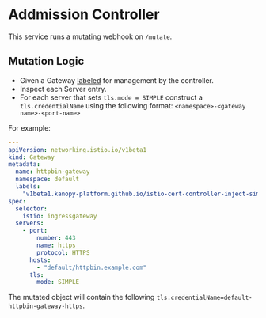 # Addmission Controller

This service runs a mutating webhook on `/mutate`.

## Mutation Logic

- Given a Gateway [labeled](./api/v1beta1.md) for management by the controller.
- Inspect each Server entry.
- For each server that sets `tls.mode = SIMPLE` construct a `tls.credentialName` using the following format: `<namespace>-<gateway name>-<port-name>`

For example:

```yaml
---
apiVersion: networking.istio.io/v1beta1
kind: Gateway
metadata:
  name: httpbin-gateway
  namespace: default
  labels:
    "v1beta1.kanopy-platform.github.io/istio-cert-controller-inject-simple-credential-name": "true"
spec:
  selector:
    istio: ingressgateway
  servers:
    - port:
        number: 443
        name: https
        protocol: HTTPS
      hosts:
        - "default/httpbin.example.com"
      tls:
        mode: SIMPLE
```

The mutated object will contain the following `tls.credentialName=default-httpbin-gateway-https`.
